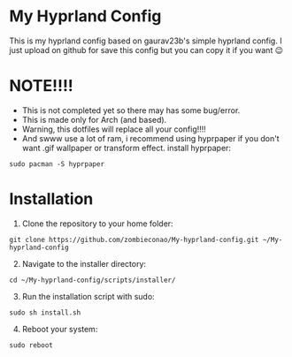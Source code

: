 # My Hyprland Config

This is my hyprland config based on gaurav23b's simple hyprland config.
I just upload on github for save this config but you can copy it if you want 😉

# NOTE!!!!
- This is not completed yet so there may has some bug/error.
- This is made only for Arch (and based).
- Warning, this dotfiles will replace all your config!!!!
- And swww use a lot of ram, i recommend using hyprpaper if you don't want .gif wallpaper or transform effect. install hyprpaper:
```
sudo pacman -S hyprpaper
```
# Installation
1. Clone the repository to your home folder:
```
git clone https://github.com/zombieconao/My-hyprland-config.git ~/My-hyprland-config
```
2. Navigate to the installer directory:
```
cd ~/My-hyprland-config/scripts/installer/
```
3. Run the installation script with sudo:
```
sudo sh install.sh
```
4. Reboot your system:
```
sudo reboot
```
